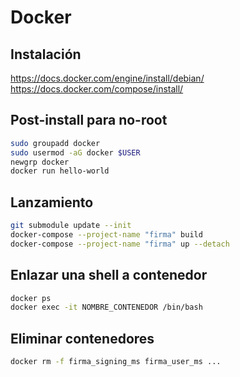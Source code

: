 # Docker

## Instalación
https://docs.docker.com/engine/install/debian/
https://docs.docker.com/compose/install/

## Post-install para no-root
```bash
sudo groupadd docker
sudo usermod -aG docker $USER
newgrp docker
docker run hello-world

``` 

## Lanzamiento
```bash
git submodule update --init
docker-compose --project-name "firma" build
docker-compose --project-name "firma" up --detach
```

## Enlazar una shell a contenedor
```bash
docker ps
docker exec -it NOMBRE_CONTENEDOR /bin/bash

```

## Eliminar contenedores
```bash
docker rm -f firma_signing_ms firma_user_ms ...
```